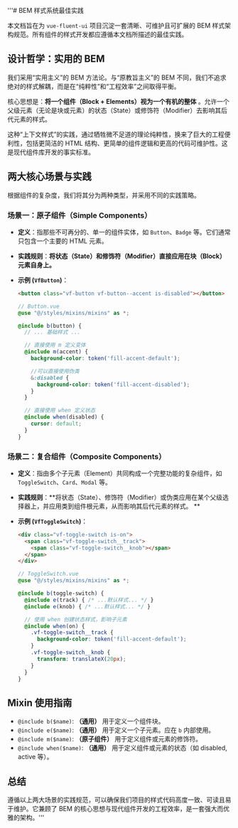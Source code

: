 '''# BEM 样式系统最佳实践

本文档旨在为 `vue-fluent-ui` 项目沉淀一套清晰、可维护且可扩展的 BEM 样式架构规范。所有组件的样式开发都应遵循本文档所描述的最佳实践。

## 设计哲学：实用的 BEM

我们采用“实用主义”的 BEM 方法论。与“原教旨主义”的 BEM 不同，我们不追求绝对的样式解耦，而是在“纯粹性”和“工程效率”之间取得平衡。

核心思想是：**将一个组件（Block + Elements）视为一个有机的整体**
。允许一个父级元素（无论是块或元素）的状态（State）或修饰符（Modifier）去影响其后代元素的样式。

这种“上下文样式”的实践，通过牺牲微不足道的理论纯粹性，换来了巨大的工程便利性，包括更简洁的 HTML
结构、更简单的组件逻辑和更高的代码可维护性。这是现代组件库开发的事实标准。

## 两大核心场景与实践

根据组件的复杂度，我们将其分为两种类型，并采用不同的实践策略。

### 场景一：原子组件（Simple Components）

- **定义**：指那些不可再分的、单一的组件实体，如 `Button`、`Badge` 等。它们通常只包含一个主要的 HTML 元素。

- **实践规则**：**将状态（State）和修饰符（Modifier）直接应用在块（Block）元素自身上。**

- **示例 (`VfButton`)**：

  ```html
  <button class="vf-button vf-button--accent is-disabled"></button>
  ```

  ```scss
  // Button.vue
  @use "@/styles/mixins/mixins" as *;

  @include b(button) {
    // ... 基础样式 ...

    // 直接使用 m 定义变体
    @include m(accent) {
      background-color: token('fill-accent-default');

      //可以直接使用伪类
      &:disabled {
        background-color: token('fill-accent-disabled');
      }
    }

    // 直接使用 when 定义状态
    @include when(disabled) {
      cursor: default;
    }
  }
  ```

### 场景二：复合组件（Composite Components）

- **定义**：指由多个子元素（Element）共同构成一个完整功能的复杂组件，如 `ToggleSwitch`、`Card`、`Modal` 等。

- **实践规则**：**将状态（State）、修饰符（Modifier）或伪类应用在某个父级选择器上，并应用类到组件根元素，从而影响其后代元素的样式。
  **

- **示例 (`VfToggleSwitch`)**：

  ```html
  <div class="vf-toggle-switch is-on">
    <span class="vf-toggle-switch__track">
      <span class="vf-toggle-switch__knob"></span>
    </span>
  </div>
  ```

  ```scss
  // ToggleSwitch.vue
  @use "@/styles/mixins/mixins" as *;

  @include b(toggle-switch) {
    @include e(track) { /* ...默认样式... */ }
    @include e(knob) { /* ...默认样式... */ }

    // 使用 when 创建状态样式，影响子元素
    @include when(on) {
      .vf-toggle-switch__track {
        background-color: token('fill-accent-default');
      }
      .vf-toggle-switch__knob {
        transform: translateX(20px);
      }
    }
  }
  ```

## Mixin 使用指南

- `@include b($name)`: **（通用）** 用于定义一个组件块。
- `@include e($name)`: **（通用）** 用于定义一个子元素。应在 `b` 内部使用。
- `@include m($name)`: **（原子组件）** 用于定义组件或元素的修饰符。
- `@include when($name)`: **（通用）** 用于定义组件或元素的状态（如 disabled, active 等）。

## 总结

遵循以上两大场景的实践规范，可以确保我们项目的样式代码高度一致、可读且易于维护。它兼顾了 BEM
的核心思想与现代组件开发的工程效率，是一套强大而优雅的架构。'''